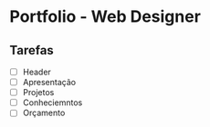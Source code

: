 # Portfolio - Web Designer

## Tarefas

- [ ] Header
- [ ] Apresentação
- [ ] Projetos
- [ ] Conheciemntos
- [ ] Orçamento

